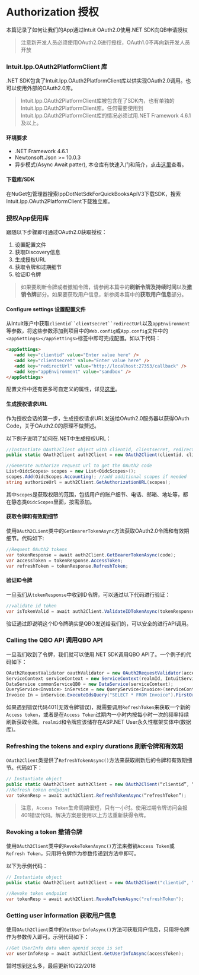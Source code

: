 # Authorization 授权
本篇记录了如何让我们的App通过Intuit OAuth2.0使用.NET SDK向QB申请授权

> 注意新开发人员必须使用OAuth2.0进行授权，OAuth1.0不再向新开发人员开放

### Intuit.Ipp.OAuth2PlatformClient 库
.NET SDK包含了Intuit.Ipp.OAuth2PlatformClient库以供实现OAuth2.0调用。也可以使用外部的OAuth2.0库。

> Intuit.Ipp.OAuth2PlatformClient库被包含在了SDK内，也有单独的Intuit.Ipp.OAuth2PlatformClient库。任何需要使用到Intuit.Ipp.OAuth2PlatformClient库的情况必须试用.NET Framework 4.6.1及以上。

#### 环境要求
- .NET Framework 4.6.1
- Newtonsoft.Json >= 10.0.3
- 异步模式(Async Await patter), 本仓库有快速入门和简介，点击[这里](https://github.com/sdw283074970/CS_Advanced_LearningNote/blob/master/A.%E5%BC%82%E6%AD%A5%E7%BC%96%E7%A8%8BAsynchronous%20Programming.cs)查看。

#### 下载库/SDK
在NuGet包管理器搜索IppDotNetSdkForQuickBooksApiV3下载SDK，搜索Intuit.Ipp.OAuth2PlatformClient下载独立库。

### 授权App使用库
跟随以下步骤即可通过OAuth2.0获取授权：
1. 设置配置文件
2. 获取Discovery信息
3. 生成授权URL
4. 获取令牌和过期细节
5. 验证ID令牌

> 如果要刷新令牌或者撤销令牌，请参阅本篇中的**刷新令牌及持续时间**以及**撤销令牌**部分。如果要获取用户信息，新参阅本篇中的**获取用户信息**部分。

#### Configure settings 设置配置文件
从Intuit账户中获取`clientid``clientsecret``redirectUrl`以及`appEnvironment`等参数，将这些参数添加到项目中的`Web.config`或`App.config`文件中的`<appSettings></appSettings>`标签中即可完成配置。如以下代码：

```html
<appSettings>
   <add key="clientid" value="Enter value here" />
   <add key="clientsecret" value="Enter value here" />
   <add key="redirectUrl" value="http://localhost:27353/callback" />
   <add key="appEnvironment" value="sandbox" />
</appSettings>
```

配置文件中还有更多可自定义的属性，详见[这里](https://developer.intuit.com/docs/00_quickbooks_online/2_build/40_sdks/01_.net/0005_configuration)。

#### 生成授权请求URL
作为授权会话的第一步，生成授权请求URL发送给OAuth2.0服务器以获得OAuth Code，关于OAuth2.0的原理不做赘述。

以下例子说明了如何在.NET中生成授权URL：

```c#
//Instantiate OAuth2Client object with clientId, clientsecret, redirectUrl and environment 
public static OAuth2Client auth2Client = new OAuth2Client(clientid, clientsecret, redirectUrl, environment);
```
```c#
//Generate authorize request url to get the OAuth2 code 
List<OidcScopes> scopes = new List<OidcScopes>();
scopes.Add(OidcScopes.Accounting); //add additional scopes if needed
string authorizeUrl = auth2Client.GetAuthorizationURL(scopes);
```
其中`scopes`是获取权限的范围，包括用户的账户细节、电话、邮箱、地址等，都在静态类`OidcScopes`里面，按需添加。

#### 获取令牌和有效期细节
使用`OAuth2CLient`类中的`GetBearerTokenAsync`方法获取OAuth2.0令牌和有效期细节。代码如下:

```c#
//Request OAuth2 tokens
var tokenResponse = await auth2Client.GetBearerTokenAsync(code);
var accessToken = tokenResponse.AccessToken;
var refreshToken = tokenResponse.RefreshToken;
```

#### 验证ID令牌
一旦我们从`tokenResponse`中收到ID令牌，可以通过以下代码进行验证：

```c#
//validate id token
var isTokenValid = await auth2Client.ValidateIDTokenAsync(tokenResponse.IdentityToken);
```

验证通过即说明这个ID令牌确实是QBO发送给我们的，可以安全的进行API调用。

### Calling the QBO API 调用QBO API
一旦我们收到了令牌，我们就可以使用.NET SDK调用QBO API了。一个例子的代码如下：

```c#
OAuth2RequestValidator oauthValidator = new OAuth2RequestValidator(access_token);
ServiceContext serviceContext = new ServiceContext(realmId, IntuitServicesType.QBO, oauthValidator);
DataService commonServiceQBO = new DataService(serviceContext);
QueryService<Invoice> inService = new QueryService<Invoice>(serviceContext);
Invoice In = inService.ExecuteIdsQuery("SELECT * FROM Invoice").FirstOrDefault();
```

如果遇到错误代码401(无效令牌错误)，就需要调用`RefreshToken`来获取一个新的`Access token`，或者是在`Access Token`过期内一小时内按每小时一次的频率持续刷新获取令牌。`realmid`和令牌应该储存在ASP.NET User永久性框架实体中(数据库)。

### Refreshing the tokens and expiry durations 刷新令牌和有效期
`OAuth2Client`类提供了`RefreshTokenAsync()`方法来获取刷新后的令牌和有效期细节。代码如下：

```c#
// Instantiate object
public static OAuth2Client auth2Client = new OAuth2Client(“clientid”, “clientsecret”, “redirectUrl”, “environment”); // environment is “sandbox” or “production”
//Refresh token endpoint
var tokenResp = await auth2Client.RefreshTokenAsync(“refreshToken”);
```

> 注意，`Access Token`生命周期很短，只有一小时。使用过期令牌访问会报401错误代码。解决方案是使用以上方法重新获得令牌。

### Revoking a token 撤销令牌
使用`OAuth2Client`类中的`RevokeTokenAsync()`方法来撤销`Access Token`或`Refresh Token`，只用将令牌作为参数传递到方法中即可。

以下为示例代码：

```c#
// Instantiate object
public static OAuth2Client auth2Client = new OAuth2Client("clientid", "clientsecret", "redirectUrl", "environment"); // environment is "sandbox" or "production"

//Revoke token endpoint
var tokenResp = await auth2Client.RevokeTokenAsync("refreshToken");
```

### Getting user information 获取用户信息
使用`OAuth2Client`类中的`GetUserInfoAsync()`方法可获取用户信息，只用将令牌作为参数传入即可。示例代码如下：

```c#
//Get UserInfo data when openid scope is set
var userInfoResp = await auth2Client.GetUserInfoAsync(accessToken);
```

暂时想到这么多，最后更新10/22/2018
